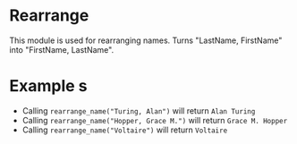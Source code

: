 Rearrange
=============


This module is used for rearranging names.
Turns "LastName, FirstName" into "FirstName, LastName".

# Example s

* Calling `rearrange_name("Turing, Alan")` will return `Alan Turing`
* Calling `rearrange_name("Hopper, Grace M.")` will return `Grace M. Hopper`
* Calling `rearrange_name("Voltaire")` will return `Voltaire`
